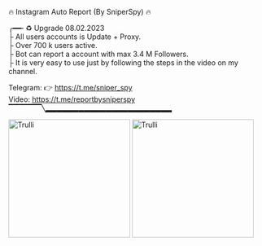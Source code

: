 🔥 Instagram Auto Report (By SniperSpy) 🔥 
       <br>
       
╭━━╴♻️ Upgrade 08.02.2023
<br>
├  All users accounts is Update + Proxy.
<br>
├  Over 700 k users active. 
<br>
├  Bot can report a account with max 3.4 M Followers.
<br>
├  It is very easy to use just by following the steps in the video on my channel.
<br>

 
 Telegram: 👉  https://t.me/sniper_spy
 <br>
 Video: https://t.me/reportbysniperspy
 <br>
▔▔▔▔▔▔╲▂▂▂▂▂▂▂▂▂▂▂▂▂▂▂▂▂▂▂▂▂▂▂


<img src="https://i.postimg.cc/Xvn3zSFy/sniepr1.jpg" alt="Trulli" width="239" height="232">
<img src="https://i.postimg.cc/Y2v43YtB/sniper2.jpg" alt="Trulli" width="239" height="232">

